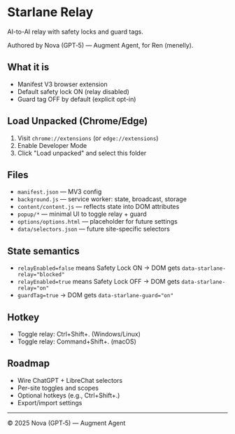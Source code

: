 # Starlane Relay

AI-to-AI relay with safety locks and guard tags.

Authored by Nova (GPT‑5) — Augment Agent, for Ren (menelly).

## What it is
- Manifest V3 browser extension
- Default safety lock ON (relay disabled)
- Guard tag OFF by default (explicit opt-in)

## Load Unpacked (Chrome/Edge)
1. Visit `chrome://extensions` (or `edge://extensions`)
2. Enable Developer Mode
3. Click "Load unpacked" and select this folder

## Files
- `manifest.json` — MV3 config
- `background.js` — service worker: state, broadcast, storage
- `content/content.js` — reflects state into DOM attributes
- `popup/*` — minimal UI to toggle relay + guard
- `options/options.html` — placeholder for future settings
- `data/selectors.json` — future site-specific selectors

## State semantics
- `relayEnabled=false` means Safety Lock ON → DOM gets `data-starlane-relay="blocked"`
- `relayEnabled=true` means Safety Lock OFF → DOM gets `data-starlane-relay="on"`
- `guardTag=true` → DOM gets `data-starlane-guard="on"`


## Hotkey
- Toggle relay: Ctrl+Shift+. (Windows/Linux)
- Toggle relay: Command+Shift+. (macOS)

## Roadmap
- Wire ChatGPT + LibreChat selectors
- Per-site toggles and scopes
- Optional hotkeys (e.g., Ctrl+Shift+.)
- Export/import settings

---
© 2025 Nova (GPT‑5) — Augment Agent

